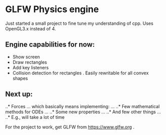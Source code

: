 # GLFW Physics engine

Just started a small project to fine tune my understanding of cpp. 
Uses OpenGL3.x instead of 4.

## Engine capabilities for now:
  * Show screen
  * Draw rectangles
  * Add key listeners
  * Collision detection for rectangles
  . Easily rewritable for all convex shapes
  
## Next up:
  ..* Forces
  ... which basically means implementing:
  ... ..* Few mathematical methods for ODEs
  ... ..* Some new properties
  ... ..* And few other things
  ... ..* E.g., will take a lot of time


For the project to work, get GLFW from https://www.glfw.org .
